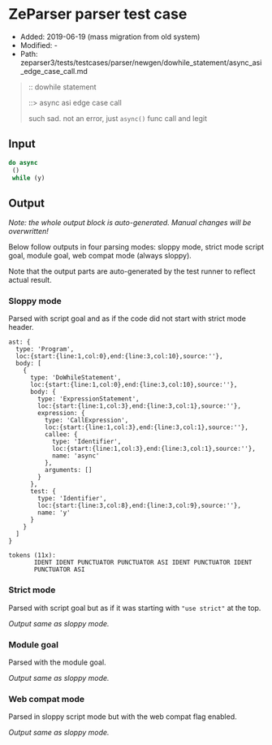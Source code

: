 # ZeParser parser test case

- Added: 2019-06-19 (mass migration from old system)
- Modified: -
- Path: zeparser3/tests/testcases/parser/newgen/dowhile_statement/async_asi_edge_case_call.md

> :: dowhile statement
>
> ::> async asi edge case call
>
> such sad. not an error, just `async()` func call and legit

## Input

`````js
do async 
 () 
 while (y)
`````

## Output

_Note: the whole output block is auto-generated. Manual changes will be overwritten!_

Below follow outputs in four parsing modes: sloppy mode, strict mode script goal, module goal, web compat mode (always sloppy).

Note that the output parts are auto-generated by the test runner to reflect actual result.

### Sloppy mode

Parsed with script goal and as if the code did not start with strict mode header.

`````
ast: {
  type: 'Program',
  loc:{start:{line:1,col:0},end:{line:3,col:10},source:''},
  body: [
    {
      type: 'DoWhileStatement',
      loc:{start:{line:1,col:0},end:{line:3,col:10},source:''},
      body: {
        type: 'ExpressionStatement',
        loc:{start:{line:1,col:3},end:{line:3,col:1},source:''},
        expression: {
          type: 'CallExpression',
          loc:{start:{line:1,col:3},end:{line:3,col:1},source:''},
          callee: {
            type: 'Identifier',
            loc:{start:{line:1,col:3},end:{line:3,col:1},source:''},
            name: 'async'
          },
          arguments: []
        }
      },
      test: {
        type: 'Identifier',
        loc:{start:{line:3,col:8},end:{line:3,col:9},source:''},
        name: 'y'
      }
    }
  ]
}

tokens (11x):
       IDENT IDENT PUNCTUATOR PUNCTUATOR ASI IDENT PUNCTUATOR IDENT
       PUNCTUATOR ASI
`````

### Strict mode

Parsed with script goal but as if it was starting with `"use strict"` at the top.

_Output same as sloppy mode._

### Module goal

Parsed with the module goal.

_Output same as sloppy mode._

### Web compat mode

Parsed in sloppy script mode but with the web compat flag enabled.

_Output same as sloppy mode._
